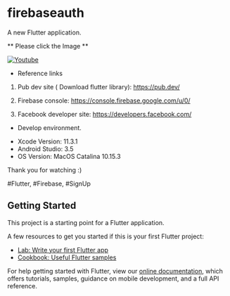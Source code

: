 # firebaseauth

A new Flutter application.

** Please click the Image **

[![Youtube](https://img.youtube.com/vi/ZMYuZSHrraQ/0.jpg)](https://youtu.be/ZMYuZSHrraQ)

* Reference links

1. Pub dev site ( Download flutter library): https://pub.dev/

2. Firebase console:
https://console.firebase.google.com/u/0/

3. Facebook developer site: https://developers.facebook.com/

* Develop environment.

- Xcode Version: 11.3.1
- Android Studio: 3.5
- OS Version: MacOS Catalina 10.15.3

Thank you for watching :)

#Flutter, #Firebase, #SignUp

## Getting Started

This project is a starting point for a Flutter application.

A few resources to get you started if this is your first Flutter project:

- [Lab: Write your first Flutter app](https://flutter.dev/docs/get-started/codelab)
- [Cookbook: Useful Flutter samples](https://flutter.dev/docs/cookbook)

For help getting started with Flutter, view our
[online documentation](https://flutter.dev/docs), which offers tutorials,
samples, guidance on mobile development, and a full API reference.
